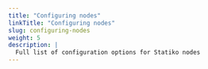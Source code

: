```yaml
---
title: "Configuring nodes"
linkTitle: "Configuring nodes"
slug: configuring-nodes
weight: 5
description: |
  Full list of configuration options for Statiko nodes
---
```


